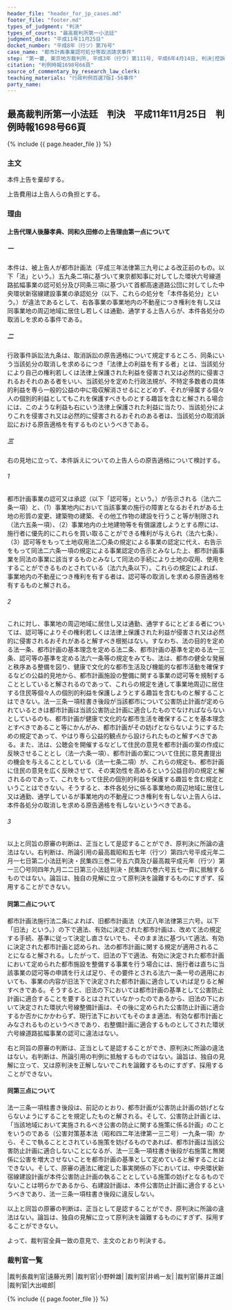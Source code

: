 ```yaml
---
header_file: "header_for_jp_cases.md"
footer_file: "footer.md"
types_of_judgment: "判決"
types_of_courts: "最高裁判所第一小法廷"
judgment_date: "平成11年11月25日"
docket_number: "平成8年（行ツ）第76号"
case_name: "都市計画事業認可処分等取消請求事件"
step: "第一審, 東京地方裁判所, 平成3年（行ウ）第111号, 平成6年4月14日, 判決|控訴審, 東京高等裁判所, 平成6年（行コ）第76号, 平成7年9月28日, 判決"
citation: "判例時報1698号66頁"
source_of_commentary_by_research_law_clerk:
teaching_materials: "行政判例百選7版I-56事件"
party_name:
---
```


## 最高裁判所第一小法廷　判決　平成11年11月25日　判例時報1698号66頁

{% include {{ page.header_file }}  %}




### 主文



本件上告を棄却する。

上告費用は上告人らの負担とする。





### 理由



#### 上告代理人後藤孝典、同和久田修の上告理由第一点について

##### 一

本件は、被上告人が都市計画法（平成三年法律第三九号による改正前のもの。以下「法」という。）五九条二項に基づいて東京都知事に対してした環状六号線道路拡幅事業の認可処分及び同条三項に基づいて首都高速道路公団に対してした中央環状新宿線建設事業の承認処分（以下、これらの処分を「本件各処分」という。）が違法であるとして、右各事業の事業地内の不動産につき権利を有し又は同事業地の周辺地域に居住し若しくは通勤、通学する上告人らが、本件各処分の取消しを求める事件である。

##### 二

行政事件訴訟法九条は、取消訴訟の原告適格について規定するところ、同条にいう当該処分の取消しを求めるにつき「法律上の利益を有する者」とは、当該処分により自己の権利若しくは法律上保護された利益を侵害され又は必然的に侵害されるおそれのある者をいい、当該処分を定めた行政法規が、不特定多数者の具体的利益を専ら一般的公益の中に吸収解消させるにとどめず、それが帰属する個々人の個別的利益としてもこれを保護すべきものとする趣旨を含むと解される場合には、このような利益も右にいう法律上保護された利益に当たり、当該処分によりこれを侵害され又は必然的に侵害されるおそれのある者は、当該処分の取消訴訟における原告適格を有するものというべきである。

##### 三

右の見地に立って、本件訴えについての上告人らの原告適格について検討する。

###### 1

都市計画事業の認可又は承認（以下「認可等」という。）が告示される（法六二条一項）と、（1）事業地内において当該事業の施行の障害となるおそれがある土地の形質の変更、建築物の建築、その他工作物の建設を行うこと等が制限され（法六五条一項）、（2）事業地内の土地建物等を有償譲渡しようとする際には、施行者に優先的にこれらを買い取ることができる権利が与えられ（法六七条）、（3）認可等をもって土地収用法二〇条の規定による事業の認定に代え、右告示をもって同法二六条一項の規定による事業認定の告示とみなした上、都市計画事業を同法の事業に該当するものとみなして同法の手続により土地の収用、使用をすることができるものとされている（法六九条以下）。これらの規定によれば、事業地内の不動産につき権利を有する者は、認可等の取消しを求める原告適格を有するものと解される。

###### 2

これに対し、事業地の周辺地域に居住し又は通勤、通学するにとどまる者については、認可等によりその権利若しくは法律上保護された利益が侵害され又は必然的に侵害されるおそれがあると解すべき根拠はない。すなわち、法の目的を定める法一条、都市計画の基本理念を定める法二条、都市計画の基準を定める法一三条、認可等の基準を定める法六一条等の規定をみても、法は、都市の健全な発展と秩序ある整備を図り、健康で文化的な都市生活及び機能的な都市活動を確保するなどの公益的見地から、都市計画施設の整備に関する事業の認可等を規制することとしていると解されるのであって、これらの規定を通して事業地周辺に居住する住民等個々人の個別的利益を保護しようとする趣旨を含むものと解することはできない。法一三条一項柱書き後段が当該都市について公害防止計画が定められているときは都市計画は当該公害防止計画に適合したものでなければならないとしているのも、都市計画が健康で文化的な都市生活を確保することを基本理念とすべきであること等にかんがみ、都市計画がその妨げとならないようにするための規定であって、やはり専ら公益的観点から設けられたものと解すべきである。また、法は、公聴会を開催するなどして住民の意見を都市計画の案の作成に反映させることとし（法一六条一項）、都市計画の案について住民に意見書提出の機会を与えることとしている（法一七条二項）が、これらの規定も、都市計画に住民の意見を広く反映させて、その実効性を高めるという公益目的の規定と解されるのであって、これをもって住民の個別的利益を保護する趣旨を含む規定ということはできない。そうすると、本件各処分に係る事業地の周辺地域に居住し又は通勤、通学しているが事業地内の不動産につき権利を有しない上告人らは、本件各処分の取消しを求める原告適格を有しないというべきである。

###### 3

以上と同旨の原審の判断は、正当として是認することができ、原判決に所論の違法はない。右判断は、所論引用の最高裁昭和五七年（行ツ）第四六号平成元年二月一七日第二小法廷判決・民集四三巻二号五六頁及び最高裁平成元年（行ツ）第一三〇号同四年九月二二日第三小法廷判決・民集四六巻六号五七一頁に抵触するものではない。論旨は、独自の見解に立って原判決を論難するものにすぎず、採用することができない。

#### 同第二点について

都市計画法施行法二条によれば、旧都市計画法（大正八年法律第三六号。以下「旧法」という。）の下で適法、有効に決定された都市計画は、改めて法の規定する手続、基準に従って決定し直さないでも、そのまま法に基づいて適法、有効に決定された都市計画と認められ、法の都市計画に関する規定が適用されることになると解される。したがって、旧法の下で適法、有効に決定された都市計画において定められた都市施設を整備する事業を行う場合には、施行者は直ちに当該事業の認可等の申請を行えば足り、その要件とされる法六一条一号の適用においても、事業の内容が旧法下で決定された都市計画に適合していれば足りると解すべきである。そうすると、旧法の下においては都市計画の基準として公害防止計画に適合することを要するとはされていなかったのであるから、旧法の下において決定された環状六号線整備計画は、その後に定められた公害防止計画に適合するか否かにかかわらず、現行法下においてもそのまま適法、有効な都市計画とみなされるものというべきであり、右整備計画に適合するものとしてされた環状六号線道路拡幅事業の認可に違法はない。

右と同旨の原審の判断は、正当として是認することができ、原判決に所論の違法はない。右判断は、所論引用の判例に抵触するものではない。論旨は、独自の見解に立って、又は原判決を正解しないでこれを論難するものにすぎず、採用することができない。

#### 同第三点について

法一三条一項柱書き後段は、前記のとおり、都市計画が公害防止計画の妨げとならないようにすることを規定したものと解される。そして、公害防止計画とは、「当該地域において実施されるべき公害の防止に関する施策に係る計画」のことをいうのである（公害対策基本法（昭和四二年法律第一三二号）一九条一項）から、そこで執ることとされている施策を妨げるものであれば、都市計画は当該公害防止計画に適合しないことになるが、法一三条一項柱書き後段が右施策と無関係に公害を増大させないことを都市計画の基準として定めていると解することはできない。そして、原審の適法に確定した事実関係の下においては、中央環状新宿線建設計画が本件公害防止計画の執ることとしている施策の妨げとなるものでないことは明らかであるから、右建設計画は、本件公害防止計画に適合するというべきであり、法一三条一項柱書き後段に違反しない。

以上と同旨の原審の判断は、正当として是認することができ、原判決に所論の違法はない。論旨は、独自の見解に立って原判決を論難するものにすぎず、採用することができない。

よって、裁判官全員一致の意見で、主文のとおり判決する。

### 裁判官一覧

|裁判長裁判官|遠藤光男|
|裁判官|小野幹雄|
|裁判官|井嶋一友|
|裁判官|藤井正雄|
|裁判官|大出峻郎|


{% include {{ page.footer_file }}  %}
